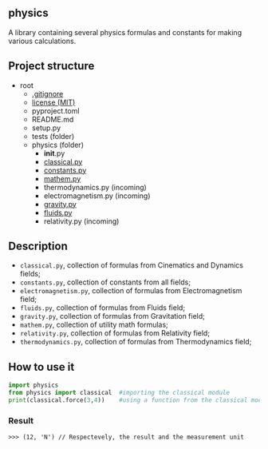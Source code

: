 ## physics
A library containing several physics formulas and constants for making various calculations.

## Project structure
- root
    - [.gitignore](https://github.com/Gabri432/python-physics/blob/master/.gitignore)
    - [license (MIT)](https://github.com/Gabri432/python-physics/blob/master/license)
    - pyproject.toml
    - README.md
    - setup.py
    - tests (folder)
    - physics (folder)
        - __init__.py
        - [classical.py](https://github.com/Gabri432/python-physics/blob/master/physics/classical.py)
        - [constants.py](https://github.com/Gabri432/python-physics/blob/master/physics/constants.py)
        - [mathem.py](https://github.com/Gabri432/python-physics/blob/master/physics/mathem.py)
        - thermodynamics.py (incoming)
        - electromagnetism.py (incoming)
        - [gravity.py](https://github.com/Gabri432/python-physics/blob/master/physics/gravity.py)
        - [fluids.py](https://github.com/Gabri432/python-physics/blob/master/physics/fluids.py)
        - relativity.py (incoming)

## Description
- `classical.py`, collection of formulas from Cinematics and Dynamics fields;
- `constants.py`, collection of constants from all fields;
- `electromagnetism.py`, collection of formulas from Electromagnetism field;
- `fluids.py`, collection of formulas from Fluids field;
- `gravity.py`, collection of formulas from Gravitation field;
- `mathem.py`, collection of utility math formulas;
- `relativity.py`, collection of formulas from Relativity field;
- `thermodynamics.py`, collection of formulas from Thermodynamics field;


## How to use it
```python
import physics
from physics import classical  #importing the classical module
print(classical.force(3,4))    #using a function from the classical module
```
### Result
```
>>> (12, 'N') // Respectevely, the result and the measurement unit
```
